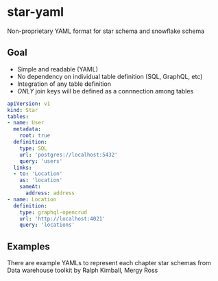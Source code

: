 # star-yaml
Non-proprietary YAML format for star schema and snowflake schema

## Goal

- Simple and readable (YAML)
- No dependency on individual table definition (SQL, GraphQL, etc)
- Integration of any table definition
- *ONLY* join keys will be defined as a connnection among tables

```yaml
apiVersion: v1
kind: Star
tables:
- name: User
  metadata:
    root: true
  definition:
    type: SQL
    url: 'postgres://localhost:5432'
    query: 'users'
  links:
  - to: 'Location'
    as: 'location'
    sameAt:
      address: address
- name: Location
  definition:
    type: graphql-opencrud
    url: 'http://localhost:4021'
    query: 'locations'
```

## Examples

There are example YAMLs to represent each chapter star schemas from Data warehouse toolkit by Ralph Kimball, Mergy Ross
